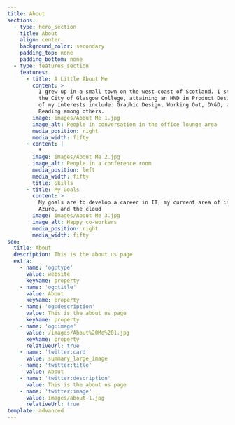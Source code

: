 ```yaml
---
title: About
sections:
  - type: hero_section
    title: About
    align: center
    background_color: secondary
    padding_top: none
    padding_bottom: none
  - type: features_section
    features:
      - title: A Little About Me
        content: >
          I grew up in a small town on the west coast of Scotland. I studied at
          the City of Glasgow College, attaining an HND in Product Design. Some
          of my interests include: Graphic Design, Working Out, D\&D, and
          Reading among others.
        image: images/About Me 1.jpg
        image_alt: People in conversation in the office lounge area
        media_position: right
        media_width: fifty
      - content: |
          *
        image: images/About Me 2.jpg
        image_alt: People in a conference room
        media_position: left
        media_width: fifty
        title: Skills
      - title: My Goals
        content: >
          My goals are to develop a career in IT, my current area of interest is
          Azure, and the cloud
        image: images/About Me 3.jpg
        image_alt: Happy co-workers
        media_position: right
        media_width: fifty
seo:
  title: About
  description: This is the about us page
  extra:
    - name: 'og:type'
      value: website
      keyName: property
    - name: 'og:title'
      value: About
      keyName: property
    - name: 'og:description'
      value: This is the about us page
      keyName: property
    - name: 'og:image'
      value: /images/About%20Me%201.jpg
      keyName: property
      relativeUrl: true
    - name: 'twitter:card'
      value: summary_large_image
    - name: 'twitter:title'
      value: About
    - name: 'twitter:description'
      value: This is the about us page
    - name: 'twitter:image'
      value: images/about-1.jpg
      relativeUrl: true
template: advanced
---
```


